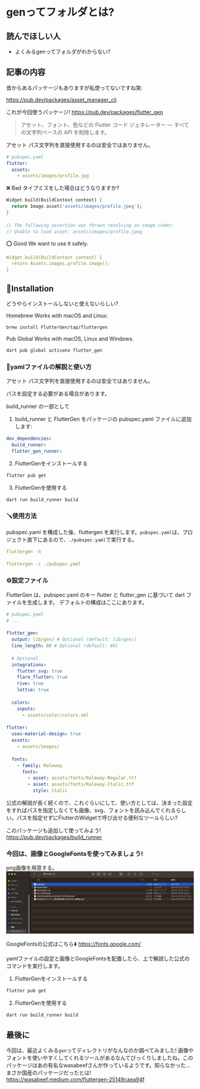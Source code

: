 # genってフォルダとは?

## 読んでほしい人
- よくみるgenってフォルダがわからない?

## 記事の内容
昔からあるパッケージもありますが私使ってないですね笑:

https://pub.dev/packages/asset_manager_cli

これが今回使うパッケージ!
https://pub.dev/packages/flutter_gen
>アセット、フォント、色などの Flutter コード ジェネレーター — すべての文字列ベースの API を削除します。

アセット パス文字列を直接使用するのは安全ではありません。
```yaml
# pubspec.yaml
flutter:
  assets:
    - assets/images/profile.jpg
```

❌ Bad
タイプミスをした場合はどうなりますか?
```dart
Widget build(BuildContext context) {
  return Image.asset('assets/images/profile.jpeg');
}

// The following assertion was thrown resolving an image codec:
// Unable to load asset: assets/images/profile.jpeg
```

⭕️ Good
We want to use it safely.
```yaml
Widget build(BuildContext context) {
  return Assets.images.profile.image();
}
```

## 🎁Installation
どうやらインストールしないと使えないらしい?

Homebrew
Works with macOS and Linux.

```bash
brew install FlutterGen/tap/fluttergen
```

Pub Global
Works with macOS, Linux and Windows.

```bash
dart pub global activate flutter_gen
```

### 📄yamlファイルの解説と使い方

アセット パス文字列を直接使用するのは安全ではありません。

パスを設定する必要がある場合があります。

build_runner の一部として
1. build_runner と FlutterGen をパッケージの pubspec.yaml ファイルに追加します:

```yaml
dev_dependencies:
  build_runner:
  flutter_gen_runner:
```

2. FlutterGenをインストールする
```bash
flutter pub get
```

3. FlutterGenを使用する
```bash
dart run build_runner build
```

### 🪛使用方法
pubspec.yaml を構成した後、fluttergen を実行します。`pubspec.yaml`は、プロジェクト直下にあるので、`./pubspec.yaml`で実行する。
```yaml
fluttergen -h

fluttergen -c ./pubspec.yaml
```

### ⚙️設定ファイル
FlutterGen は、pubspec.yaml のキー flutter と flutter_gen に基づいて dart ファイルを生成します。
デフォルトの構成はここにあります。

```yaml
# pubspec.yaml
# ...

flutter_gen:
  output: lib/gen/ # Optional (default: lib/gen/)
  line_length: 80 # Optional (default: 80)

  # Optional
  integrations:
    flutter_svg: true
    flare_flutter: true
    rive: true
    lottie: true

  colors:
    inputs:
      - assets/color/colors.xml

flutter:
  uses-material-design: true
  assets:
    - assets/images/

  fonts:
    - family: Raleway
      fonts:
        - asset: assets/fonts/Raleway-Regular.ttf
        - asset: assets/fonts/Raleway-Italic.ttf
          style: italic
```

公式の解説が長く続くので、これぐらいにして、使い方としては、決まった設定をすればパスを指定しなくても画像、svg、フォントを読み込んでくれるらしい。パスを指定せずにFlutterのWidgetで呼び出せる便利なツールらしい?

このパッケージも追加して使ってみよう!
https://pub.dev/packages/build_runner

### 今回は、画像とGoogleFontsを使ってみましょう!
png画像を用意する。
<img src="./screen_shot/or.png">

GoogleFontsの公式はこちら⬇️
https://fonts.google.com/


yamlファイルの設定と画像とGoogleFontsを配置したら、上で解説した公式のコマンドを実行します。

1. FlutterGenをインストールする
```bash
flutter pub get
```

2. FlutterGenを使用する
```bash
dart run build_runner build
```

## 最後に
今回は、最近よくみる`gen`ってディレクトリがなんなのか調べてみました!
画像やフォントを使いやすくしてくれるツールがあるなんてびっくりしましたね。このパッケージはあの有名なwasabeefさんが作っているようです。知らなかった...
まさか国産のパッケージだったとは!
https://wasabeef.medium.com/fluttergen-25149caea94f
